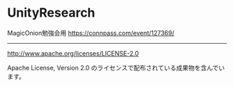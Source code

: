 # UnityResearch

MagicOnion勉強会用
https://connpass.com/event/127369/

---

http://www.apache.org/licenses/LICENSE-2.0

Apache License, Version 2.0 のライセンスで配布されている成果物を含んでいます。
